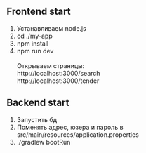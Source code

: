 ## Frontend start
1. Устанавливаем node.js <br>
2. cd ./my-app  <br>
3. npm install <br>
4. npm run dev <br>
<br>Открываем страницы:<br>
http://localhost:3000/search <br>
http://localhost:3000/tender


## Backend start
1. Запустить бд 
2. Поменять адрес, юзера и пароль в src/main/resources/application.properties 
3. ./gradlew bootRun 
